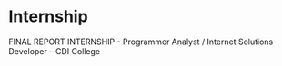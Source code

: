 # Internship
FINAL REPORT INTERNSHIP - Programmer Analyst / Internet Solutions Developer – CDI College

